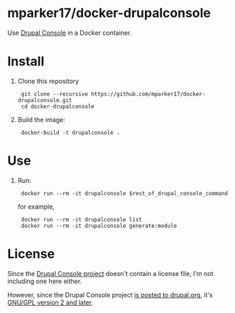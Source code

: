 # mparker17/docker-drupalconsole

Use [Drupal Console](https://github.com/hechoendrupal/DrupalConsole) in a Docker container.

# Install

1. Clone this repository

        git clone --recursive https://github.com/mparker17/docker-drupalconsole.git
        cd docker-drupalconsole

2. Build the image:

        docker-build -t drupalconsole .

# Use

1. Run:

        docker run --rm -it drupalconsole $rest_of_drupal_console_command

    for example,

        docker run --rm -it drupalconsole list
        docker run --rm -it drupalconsole generate:module

# License

Since the [Drupal Console project](https://github.com/hechoendrupal/DrupalConsole) doesn't contain a license file, I'm not including one here either.

However, since the Drupal Console project [is posted to drupal.org](https://www.drupal.org/project/console), it's [GNU/GPL version 2 and later](https://www.drupal.org/node/1001544).
